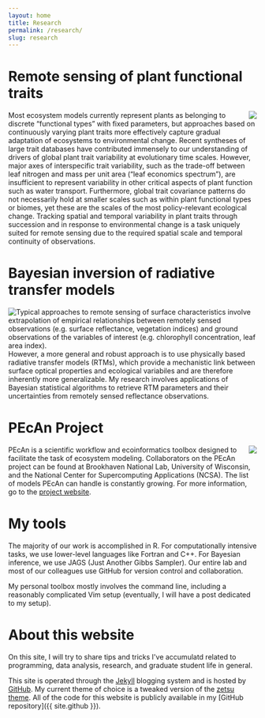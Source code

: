 ```yaml
---
layout: home
title: Research
permalink: /research/
slug: research
---
```


# Remote sensing of plant functional traits

<img style="float: right; max-width:65%; max-height:65%" src="../images/traits.png">

Most ecosystem models currently represent plants as belonging to discrete “functional types” with fixed parameters, but approaches based on continuously varying plant traits more effectively capture gradual adaptation of ecosystems to environmental change. 
Recent syntheses of large trait databases have contributed immensely to our understanding of drivers of global plant trait variability at evolutionary time scales. 
However, major axes of interspecific trait variability, such as the trade-off between leaf nitrogen and mass per unit area (“leaf economics spectrum”), are insufficient to represent variability in other critical aspects of plant function such as water transport. 
Furthermore, global trait covariance patterns do not necessarily hold at smaller scales such as within plant functional types or biomes, yet these are the scales of the most policy-relevant ecological change. 
Tracking spatial and temporal variability in plant traits through succession and in response to environmental change is a task uniquely suited for remote sensing due to the required spatial scale and temporal continuity of observations.


# Bayesian inversion of radiative transfer models

<img style="float: left; max-width:50%; max-height:50%" src="../images/rtm-inversion.png">

Typical approaches to remote sensing of surface characteristics involve extrapolation of empirical relationships between remotely sensed observations (e.g. surface reflectance, vegetation indices) and ground observations of the variables of interest (e.g. chlorophyll concentration, leaf area index).  
However, a more general and robust approach is to use physically based radiative transfer models (RTMs), which provide a mechanistic link between surface optical properties and ecological variabiles and are therefore inherently more generalizable. 
My research involves applications of Bayesian statistical algorithms to retrieve RTM parameters and their uncertainties from remotely sensed reflectance observations.

# PEcAn Project

<img style="float: right; max-width:50%; max-height:50%" src="../images/PecanLogo.png">

PEcAn is a scientific workflow and ecoinformatics toolbox designed to facilitate the task of ecosystem modeling. 
Collaborators on the PEcAn project can be found at Brookhaven National Lab, University of Wisconsin, and the National Center for Supercomputing Applications (NCSA). 
The list of models PEcAn can handle is constantly growing. For more information, go to the [project website](http://pecanproject.github.io).


# My tools

The majority of our work is accomplished in R. 
For computationally intensive tasks, we use lower-level languages like Fortran and C++. 
For Bayesian inference, we use JAGS (Just Another Gibbs Sampler). 
Our entire lab and most of our colleagues use GitHub for version control and collaboration.

My personal toolbox mostly involves the command line, including a reasonably complicated Vim setup (eventually, I will have a post dedicated to my setup).


# About this website

On this site, I will try to share tips and tricks I've accumulatd related to programming, data analysis, research, and graduate student life in general. 

This site is operated through the [Jekyll](http://jekyllrb.com) blogging system and is hosted by [GitHub](https://github.com). 
My current theme of choice is a tweaked version of the [zetsu theme](github.com/nandomoreirame/zetsu). 
All of the code for this website is publicly available in my [GitHub repository]({{ site.github }}).
